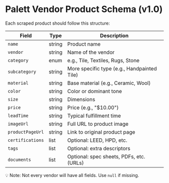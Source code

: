 # Palett Vendor Product Schema (v1.0)
Each scraped product should follow this structure:

| Field            | Type     | Description                                  |
|------------------|----------|----------------------------------------------|
| `name`           | string   | Product name                                 |
| `vendor`         | string   | Name of the vendor                           |
| `category`       | enum     | e.g., Tile, Textiles, Rugs, Stone            |
| `subcategory`    | string   | More specific type (e.g., Handpainted Tile)  |
| `material`       | string   | Base material (e.g., Ceramic, Wool)          |
| `color`          | string   | Color or dominant tone                       |
| `size`           | string   | Dimensions                                   |
| `price`          | string   | Price (e.g., "$10.00")                       |
| `leadTime`       | string   | Typical fulfillment time                     |
| `imageUrl`       | string   | Full URL to product image                    |
| `productPageUrl` | string   | Link to original product page                |
| `certifications` | list     | Optional: LEED, HPD, etc.                    |
| `tags`           | list     | Optional: extra descriptors                  |
| `documents`      | list     | Optional: spec sheets, PDFs, etc. (URLs)     |

💡 Note: Not every vendor will have all fields. Use `null` if missing.
